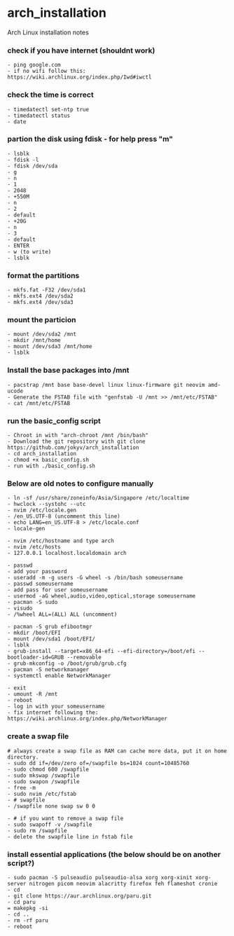 # arch_installation
Arch Linux installation notes

### check if you have internet (shouldnt work)
```
- ping google.com
- if no wifi follow this: https://wiki.archlinux.org/index.php/Iwd#iwctl
```
### check the time is correct
```
- timedatectl set-ntp true
- timedatectl status
- date
```
### partion the disk using fdisk - for help press "m"
```
- lsblk
- fdisk -l
- fdisk /dev/sda
- g
- n
- 1
- 2048
- +550M
- n 
- 2
- default
- +20G
- n
- 3
- default
- ENTER
- w (to write)
- lsblk
```
### format the partitions
```
- mkfs.fat -F32 /dev/sda1
- mkfs.ext4 /dev/sda2
- mkfs.ext4 /dev/sda3
```
### mount the particion
```
- mount /dev/sda2 /mnt
- mkdir /mnt/home
- mount /dev/sda3 /mnt/home
- lsblk
```
### Install the base packages into /mnt
```
- pacstrap /mnt base base-devel linux linux-firmware git neovim amd-ucode
- Generate the FSTAB file with "genfstab -U /mnt >> /mnt/etc/FSTAB"
- cat /mnt/etc/FSTAB
```
### run the basic_config script
```
- Chroot in with "arch-chroot /mnt /bin/bash"
- Download the git repository with git clone https://github.com/jokyv/arch_installation
- cd arch_installation
- chmod +x basic_config.sh
- run with ./basic_config.sh
```
### Below are old notes to configure manually
```
- ln -sf /usr/share/zoneinfo/Asia/Singapore /etc/localtime
- hwclock --systohc --utc
- nvim /etc/locale.gen
- /en_US.UTF-8 (uncomment this line)
- echo LANG=en_US.UTF-8 > /etc/locale.conf
- locale-gen

- nvim /etc/hostname and type arch
- nvim /etc/hosts
- 127.0.0.1 localhost.localdomain arch

- passwd
- add your password
- useradd -m -g users -G wheel -s /bin/bash someusername
- passwd someusername
- add pass for user someusername
- usermod -aG wheel,audio,video,optical,storage someusername
- pacman -S sudo
- visudo
- /%wheel ALL=(ALL) ALL (uncomment)

- pacman -S grub efibootmgr
- mkdir /boot/EFI
- mount /dev/sda1 /boot/EFI/
- lsblk
- grub-install --target=x86_64-efi --efi-directory=/boot/efi --bootloader-id=GRUB --removable
- grub-mkconfig -o /boot/grub/grub.cfg
- pacman -S networkmanager
- systemctl enable NetworkManager

- exit
- umount -R /mnt
- reboot
- log in with your someusername
- fix internet following the: https://wiki.archlinux.org/index.php/NetworkManager
```
### create a swap file
```
# always create a swap file as RAM can cache more data, put it on home directory.
- sudo dd if=/dev/zero of=/swapfile bs=1024 count=10485760
- sudo chmod 600 /swapfile
- sudo mkswap /swapfile
- sudo swapon /swapfile
- free -m
- sudo nvim /etc/fstab
- # swapfile
- /swapfile none swap sw 0 0

- # if you want to remove a swap file
- sudo swapoff -v /swapfile
- sudo rm /swapfile
- delete the swapfile line in fstab file
```
### install essential applications (the below should be on another script?)
```
- sudo pacman -S pulseaudio pulseaudio-alsa xorg xorg-xinit xorg-server nitrogen picom neovim alacritty firefox feh flameshot cronie
- cd
- git clone https://aur.archlinux.org/paru.git
- cd paru
= makepkg -si
- cd ..
- rm -rf paru
- reboot
```

